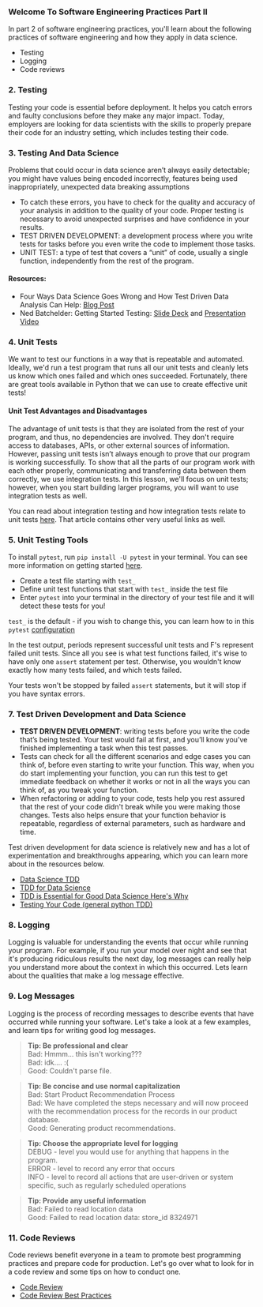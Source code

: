 ### Welcome To Software Engineering Practices Part II
In part 2 of software engineering practices, you'll learn about the following practices of software engineering and how they apply in data science.

  * Testing
  * Logging
  * Code reviews

### 2. Testing

Testing your code is essential before deployment. It helps you catch errors and faulty conclusions before they make any major impact. Today, employers are looking for data scientists with the skills to properly prepare their code for an industry setting, which includes testing their code.

### 3.  Testing And Data Science
Problems that could occur in data science aren’t always easily detectable; you might have values being encoded incorrectly, features being used inappropriately, unexpected data breaking assumptions

 * To catch these errors, you have to check for the quality and accuracy of your analysis in addition to the quality of your code. Proper testing is necessary to avoid unexpected surprises and have confidence in your results.
* TEST DRIVEN DEVELOPMENT: a development process where you write tests for tasks before you even write the code to implement those tasks.
* UNIT TEST: a type of test that covers a “unit” of code, usually a single function, independently from the rest of the program.

#### Resources:

 * Four Ways Data Science Goes Wrong and How Test Driven Data Analysis Can Help: [Blog Post](https://www.predictiveanalyticsworld.com/machinelearningtimes/four-ways-data-science-goes-wrong-and-how-test-driven-data-analysis-can-help/6947/)
 * Ned Batchelder: Getting Started Testing: [Slide Deck](https://speakerdeck.com/pycon2014/getting-started-testing-by-ned-batchelder) and [Presentation Video](https://www.youtube.com/watch?v=FxSsnHeWQBY)

### 4. Unit Tests

We want to test our functions in a way that is repeatable and automated. Ideally, we'd run a test program that runs all our unit tests and cleanly lets us know which ones failed and which ones succeeded. Fortunately, there are great tools available in Python that we can use to create effective unit tests!

#### Unit Test Advantages and Disadvantages

The advantage of unit tests is that they are isolated from the rest of your program, and thus, no dependencies are involved. They don't require access to databases, APIs, or other external sources of information. However, passing unit tests isn’t always enough to prove that our program is working successfully. To show that all the parts of our program work with each other properly, communicating and transferring data between them correctly, we use integration tests. In this lesson, we'll focus on unit tests; however, when you start building larger programs, you will want to use integration tests as well.

You can read about integration testing and how integration tests relate to unit tests [here](https://www.fullstackpython.com/integration-testing.html). That article contains other very useful links as well.

### 5. Unit Testing Tools
To install `pytest`, run `pip install -U pytest` in your terminal. You can see more information on getting started [here](https://docs.pytest.org/en/latest/getting-started.html).

  * Create a test file starting with `test_`
  * Define unit test functions that start with `test_` inside the test file
  * Enter `pytest` into your terminal in the directory of your test file and it will detect these tests for you!

`test_` is the default - if you wish to change this, you can learn how to in this `pytest` [configuration](https://docs.pytest.org/en/latest/customize.html)

In the test output, periods represent successful unit tests and F's represent failed unit tests. Since all you see is what test functions failed, it's wise to have only one `assert` statement per test. Otherwise, you wouldn't know exactly how many tests failed, and which tests failed.

Your tests won't be stopped by failed `assert` statements, but it will stop if you have syntax errors.

### 7. Test Driven Development and Data Science

 * **TEST DRIVEN DEVELOPMENT**: writing tests before you write the code that’s being tested. Your test would fail at first, and you’ll know you’ve finished implementing a task when this test passes.
 * Tests can check for all the different scenarios and edge cases you can think of, before even starting to write your function. This way, when you do start implementing your function, you can run this test to get immediate feedback on whether it works or not in all the ways you can think of, as you tweak your function.
 * When refactoring or adding to your code, tests help you rest assured that the rest of your code didn't break while you were making those changes. Tests also helps ensure that your function behavior is repeatable, regardless of external parameters, such as hardware and time.
 
Test driven development for data science is relatively new and has a lot of experimentation and breakthroughs appearing, which you can learn more about in the resources below.

 * [Data Science TDD](https://www.linkedin.com/pulse/data-science-test-driven-development-sam-savage/)
 * [TDD for Data Science](http://engineering.pivotal.io/post/test-driven-development-for-data-science/)
 * [TDD is Essential for Good Data Science Here's Why](https://medium.com/uk-hydrographic-office/test-driven-development-is-essential-for-good-data-science-heres-why-db7975a03a44)
 * [Testing Your Code (general python TDD)](https://docs.python-guide.org/writing/tests/)
 
 ### 8. Logging
 
Logging is valuable for understanding the events that occur while running your program. For example, if you run your model over night and see that it's producing ridiculous results the next day, log messages can really help you understand more about the context in which this occurred. Lets learn about the qualities that make a log message effective.

### 9. Log Messages

Logging is the process of recording messages to describe events that have occurred while running your software. Let's take a look at a few examples, and learn tips for writing good log messages.

> **Tip: Be professional and clear**  
 Bad: Hmmm... this isn't working???  
 Bad: idk.... :(  
 Good: Couldn't parse file. 
 
> **Tip: Be concise and use normal capitalization**  
  Bad: Start Product Recommendation Process  
  Bad: We have completed the steps necessary and will now proceed with the recommendation process for the records in our product database.  
  Good: Generating product recommendations.
  
> **Tip: Choose the appropriate level for logging**  
DEBUG - level you would use for anything that happens in the program.  
ERROR - level to record any error that occurs  
INFO - level to record all actions that are user-driven or system specific, such as regularly scheduled operations  

> **Tip: Provide any useful information**  
Bad: Failed to read location data  
Good: Failed to read location data: store_id 8324971  

### 11. Code Reviews
Code reviews benefit everyone in a team to promote best programming practices and prepare code for production. Let's go over what to look for in a code review and some tips on how to conduct one.

 * [Code Review](https://github.com/lyst/MakingLyst/tree/master/code-reviews)
 * [Code Review Best Practices](https://www.kevinlondon.com/2015/05/05/code-review-best-practices.html)

